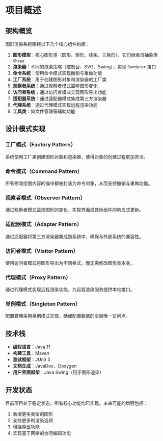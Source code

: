 # 项目概述

## 架构概览

图形渲染系统围绕以下几个核心组件构建：

1. **图形模型**：核心图形类（圆形、矩形、线条、三角形），它们继承自抽象类 `Shape`
2. **渲染器**：不同的渲染策略（控制台、SVG、Swing），实现 `Renderer` 接口
3. **命令系统**：使用命令模式实现撤销与重做功能
4. **工厂系统**：用于创建图形对象和渲染器的工厂类
5. **观察者系统**：通过观察者模式监听图形变化
6. **访问者系统**：通过访问者模式实现图形导出功能
7. **适配器系统**：通过适配器模式集成第三方渲染器
8. **代理系统**：通过代理模式实现远程渲染功能
9. **工具类**：如文件管理等辅助功能

## 设计模式实现

### 工厂模式（Factory Pattern）

系统使用工厂来创建图形对象和渲染器，使得对象的创建过程更加灵活。

### 命令模式（Command Pattern）

所有修改绘图内容的操作都被封装为命令对象，从而支持撤销与重做功能。

### 观察者模式（Observer Pattern）

通过观察者模式监控图形的变化，实现界面或其他组件的响应式更新。

### 适配器模式（Adapter Pattern）

通过适配器将第三方渲染器集成到系统中，确保与外部系统的兼容性。

### 访问者模式（Visitor Pattern）

使用访问者模式将图形导出为不同格式，而无需修改图形类本身。

### 代理模式（Proxy Pattern）

通过代理模式实现远程渲染功能，为远程渲染服务提供本地接口。

### 单例模式（Singleton Pattern）

配置管理采用单例模式实现，确保配置数据的全局唯一访问点。

## 技术栈

- **编程语言**：Java 11
- **构建工具**：Maven
- **测试框架**：JUnit 5
- **文档生成**：JavaDoc、Doxygen
- **用户界面框架**：Java Swing（用于图形渲染）

## 开发状态

目前项目处于稳定状态，所有核心功能均已实现。未来可能的增强包括：

1. 新增更多类型的图形
2. 支持更多的渲染选项
3. 增强导出功能
4. 实现基于网络的协同编辑功能
